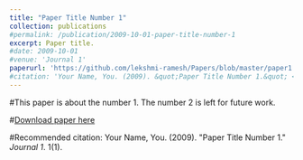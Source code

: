 ```yaml
---
title: "Paper Title Number 1"
collection: publications
#permalink: /publication/2009-10-01-paper-title-number-1
excerpt: Paper title.
#date: 2009-10-01
#venue: 'Journal 1'
paperurl: 'https://github.com/lekshmi-ramesh/Papers/blob/master/paper1.pdf'
#citation: 'Your Name, You. (2009). &quot;Paper Title Number 1.&quot; <i>Journal 1</i>. 1(1).'
---
```

#This paper is about the number 1. The number 2 is left for future work.

#[Download paper here](https://github.com/lekshmi-ramesh/Papers/blob/master/paper1.pdf)

#Recommended citation: Your Name, You. (2009). "Paper Title Number 1." <i>Journal 1</i>. 1(1).
